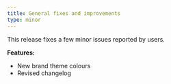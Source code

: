 ```yaml
---
title: General fixes and improvements
type: minor
---
```


This release fixes a few minor issues reported by users.

**Features:**

*   New brand theme colours
*   Revised changelog
